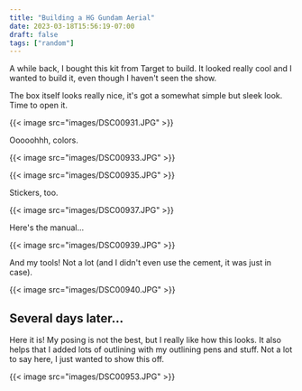 ```yaml
---
title: "Building a HG Gundam Aerial"
date: 2023-03-18T15:56:19-07:00
draft: false
tags: ["random"]
---
```


A while back, I bought this kit from Target to build. It looked really cool and I wanted to build it, even though I haven't seen the show.      

The box itself looks really nice, it's got a somewhat simple but sleek look. Time to open it.

{{< image src="images/DSC00931.JPG" >}}

Ooooohhh, colors.

{{< image src="images/DSC00933.JPG" >}}

{{< image src="images/DSC00935.JPG" >}}

Stickers, too.

{{< image src="images/DSC00937.JPG" >}}

Here's the manual...

{{< image src="images/DSC00939.JPG" >}}

And my tools! Not a lot (and I didn't even use the cement, it was just in case).

{{< image src="images/DSC00940.JPG" >}}

## Several days later...

Here it is! My posing is not the best, but I really like how this looks. It also helps that I added lots of outlining with my outlining pens and stuff. Not a lot to say here, I just wanted to show this off. 

{{< image src="images/DSC00953.JPG" >}}